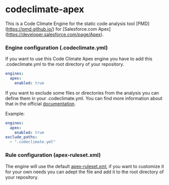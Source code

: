 # codeclimate-apex
This is a Code Climate Engine for the static code analysis tool [PMD] (https://pmd.github.io/) for [Salesforce.com Apex] (https://developer.salesforce.com/page/Apex).

### Engine configuration (.codeclimate.yml)
If you want to use this Code Climate Apex engine you have to add this .codeclimate.yml to the root directory of your repository.

```yaml
engines:
  apex:
    enabled: true
```

If you want to exclude some files or directories from the analysis you can define them in your .codeclimate.yml.
You can find more information about that in the official [documentation](https://docs.codeclimate.com/docs/excluding-files-and-folders).

Example:

```yaml
engines:
  apex:
    enabled: true
exclude_paths:
  - ".codeclimate.yml"
```

### Rule configuration (apex-ruleset.xml)
The engine will use the default [apex-ruleset.xml](https://github.com/Up2Go/codeclimate-apex/blob/master/bin/apex-ruleset.xml), if you want to customize it for your own needs you can adept the file and add it to the root directory of your repository. 

